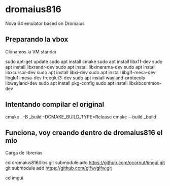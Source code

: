 # dromaius816
Nova 64 emulator based on Dromaius

## Preparando la vbox

Clonamos la VM standar

sudo apt-get update
sudo apt install cmake
sudo apt install libx11-dev
sudo apt install libxrandr-dev
sudo apt install libxinerama-dev
sudo apt install libxcursor-dev
sudo apt install libxi-dev
sudo apt install libgl1-mesa-dev libglu1-mesa-dev freeglut3-dev
sudo apt install wayland-protocols libwayland-dev
sudo apt install pkg-config
sudo apt install libxkbcommon-dev


## Intentando compilar el original

cmake . -B _build -DCMAKE_BUILD_TYPE=Release
cmake --build _build 

## Funciona, voy creando dentro de dromaius816 el mio
Carga de librerias

cd dromaius816/libs
git submodule add https://github.com/ocornut/imgui.git
git submodule add https://github.com/glfw/glfw.git

cd imgui
